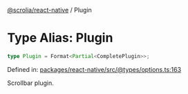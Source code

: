 [@scrolia/react-native](../README.md) / Plugin

# Type Alias: Plugin

```ts
type Plugin = Format<Partial<CompletePlugin>>;
```

Defined in: [packages/react-native/src/@types/options.ts:163](https://github.com/scrolia/react-native/blob/1fb46d4d308667f54f560e30294f1e8f8e5e5b84/packages/react-native/src/@types/options.ts#L163)

Scrollbar plugin.
